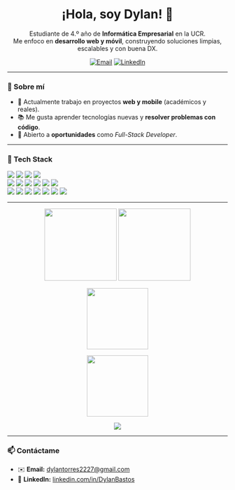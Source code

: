 
<h1 align="center">¡Hola, soy Dylan! 👋</h1>

<p align="center">
Estudiante de 4.º año de <b>Informática Empresarial</b> en la UCR. <br/>
Me enfoco en <b>desarrollo web y móvil</b>, construyendo soluciones limpias, escalables y con buena DX.
</p>

<p align="center">
  <a href="mailto:dylantorres2227@gmail.com"><img alt="Email" src="https://img.shields.io/badge/Email-dylantorres2227%40gmail.com-blue?style=flat-square"></a>
  <a href="https://linkedin.com/in/DylanBastos"><img alt="LinkedIn" src="https://img.shields.io/badge/LinkedIn-Dylan%20Bastos-0A66C2?style=flat-square&logo=linkedin&logoColor=white"></a>
</p>

---

### 🚀 Sobre mí
- 🔭 Actualmente trabajo en proyectos **web y mobile** (académicos y reales).
- 📚 Me gusta aprender tecnologías nuevas y **resolver problemas con código**.
- 💼 Abierto a **oportunidades** como *Full-Stack Developer*.

---

### 🧰 Tech Stack
<p>
  <img src="https://img.shields.io/badge/C%23-239120?style=for-the-badge&logo=csharp&logoColor=white" />
  <img src="https://img.shields.io/badge/JavaScript-F7DF1E?style=for-the-badge&logo=javascript&logoColor=black" />
  <img src="https://img.shields.io/badge/Python-3776AB?style=for-the-badge&logo=python&logoColor=white" />
  <img src="https://img.shields.io/badge/Java-007396?style=for-the-badge&logo=openjdk&logoColor=white" />
  <br/>
  <img src="https://img.shields.io/badge/Next.js-000000?style=for-the-badge&logo=nextdotjs&logoColor=white" />
  <img src="https://img.shields.io/badge/React-20232A?style=for-the-badge&logo=react&logoColor=61DAFB" />
  <img src="https://img.shields.io/badge/React%20Native-20232A?style=for-the-badge&logo=react&logoColor=61DAFB" />
  <img src="https://img.shields.io/badge/Node.js-339933?style=for-the-badge&logo=nodedotjs&logoColor=white" />
  <img src="https://img.shields.io/badge/Express-000000?style=for-the-badge&logo=express&logoColor=white" />
  <img src="https://img.shields.io/badge/ASP.NET-512BD4?style=for-the-badge&logo=dotnet&logoColor=white" />
  <br/>
  <img src="https://img.shields.io/badge/SQL%20Server-CC2927?style=for-the-badge&logo=microsoftsqlserver&logoColor=white" />
  <img src="https://img.shields.io/badge/PostgreSQL-4169E1?style=for-the-badge&logo=postgresql&logoColor=white" />
  <img src="https://img.shields.io/badge/MySQL-4479A1?style=for-the-badge&logo=mysql&logoColor=white" />
  <img src="https://img.shields.io/badge/MongoDB-4EA94B?style=for-the-badge&logo=mongodb&logoColor=white" />
  <img src="https://img.shields.io/badge/Firebase-FFCA28?style=for-the-badge&logo=firebase&logoColor=black" />
  <img src="https://img.shields.io/badge/Docker-2496ED?style=for-the-badge&logo=docker&logoColor=white" />
  <img src="https://img.shields.io/badge/Git-F05032?style=for-the-badge&logo=git&logoColor=white" />
</p>

---
<p align="center">
  <img height="165"
       src="https://github-readme-stats.vercel.app/api?username=Dylanbt2227&show_icons=true&theme=radical&include_all_commits=true&count_private=true&rank_icon=github&cache_seconds=1800" />
  <img height="165"
       src="https://streak-stats.demolab.com?user=Dylanbt2227&theme=radical&date_format=j%20M%5B%20Y%5D" />
</p>

<p align="center">
  <img height="140"
       src="https://github-readme-stats.vercel.app/api/top-langs/?username=Dylanbt2227&layout=compact&theme=radical&langs_count=8&hide_progress=false&cache_seconds=1800" />
</p>


<p align="center">
  <img height="140"
       src="https://github-readme-stats.vercel.app/api/top-langs/?username=Dylanbt2227&layout=compact&theme=radical&langs_count=8&hide_progress=false&cache_seconds=1800" />
</p>


<p align="center">
  <img src="https://github-profile-trophy.vercel.app/?username=Dylanbt2227&theme=radical&no-frame=true&no-bg=true&margin-w=15" />
</p>

---



### 📫 Contáctame
- ✉️ **Email:** <dylantorres2227@gmail.com>  
- 🔗 **LinkedIn:** [linkedin.com/in/DylanBastos](https://linkedin.com/in/DylanBastos)

<!-- Tips:
1) Activa en GitHub: Settings → Profile → “Include private contributions” para que se vean en las estadísticas.
2) Si usas modo oscuro/claro, cambia el parámetro &theme=radical por uno que te guste (tokyonight, dracula, github_dark_dimmed, etc.).
-->
